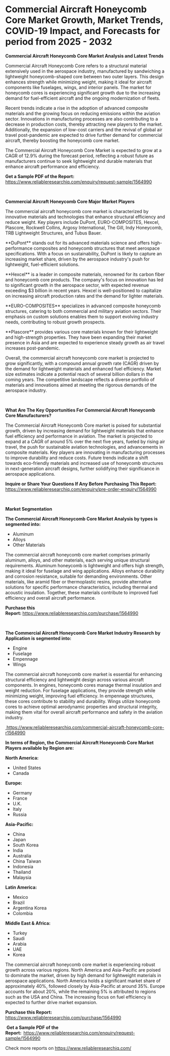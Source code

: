 <p><h1>Commercial Aircraft Honeycomb Core Market Growth, Market Trends, COVID-19 Impact, and Forecasts for period from 2025 - 2032</h1></p><p><strong>Commercial Aircraft Honeycomb Core Market Analysis and Latest Trends</strong></p>
<p><p>Commercial Aircraft Honeycomb Core refers to a structural material extensively used in the aerospace industry, manufactured by sandwiching a lightweight honeycomb-shaped core between two outer layers. This design enhances strength while minimizing weight, making it ideal for aircraft components like fuselages, wings, and interior panels. The market for honeycomb cores is experiencing significant growth due to the increasing demand for fuel-efficient aircraft and the ongoing modernization of fleets.</p><p>Recent trends indicate a rise in the adoption of advanced composite materials and the growing focus on reducing emissions within the aviation sector. Innovations in manufacturing processes are also contributing to a decrease in production costs, thereby attracting new players to the market. Additionally, the expansion of low-cost carriers and the revival of global air travel post-pandemic are expected to drive further demand for commercial aircraft, thereby boosting the honeycomb core market.</p><p>The Commercial Aircraft Honeycomb Core Market is expected to grow at a CAGR of 12.9% during the forecast period, reflecting a robust future as manufacturers continue to seek lightweight and durable materials that enhance aircraft performance and efficiency.</p></p>
<p><strong>Get a Sample PDF of the Report:&nbsp;</strong> <a href="https://www.reliableresearchiq.com/enquiry/request-sample/1564990?utm_campaign=2243&utm_medium=2&utm_source=Github&utm_content=ia&utm_term=01022025&utm_id=commercial-aircraft-honeycomb-core">https://www.reliableresearchiq.com/enquiry/request-sample/1564990</a></p>
<p>&nbsp;</p>
<p><strong>Commercial Aircraft Honeycomb Core Major Market Players</strong></p>
<p><p>The commercial aircraft honeycomb core market is characterized by innovative materials and technologies that enhance structural efficiency and reduce weight. Key players include DuPont, EURO-COMPOSITES, Hexcel, Plascore, Rockwell Collins, Argosy International, The Gill, Indy Honeycomb, TRB Lightweight Structures, and Tubus Bauer. </p><p>**DuPont** stands out for its advanced materials science and offers high-performance composites and honeycomb structures that meet aerospace specifications. With a focus on sustainability, DuPont is likely to capture an increasing market share, driven by the aerospace industry's push for lightweight, fuel-efficient solutions. </p><p>**Hexcel** is a leader in composite materials, renowned for its carbon fiber and honeycomb core products. The company's focus on innovation has led to significant growth in the aerospace sector, with expected revenue exceeding $3 billion in recent years. Hexcel is well-positioned to capitalize on increasing aircraft production rates and the demand for lighter materials.</p><p>**EURO-COMPOSITES** specializes in advanced composite honeycomb structures, catering to both commercial and military aviation sectors. Their emphasis on custom solutions enables them to support evolving industry needs, contributing to robust growth prospects.</p><p>**Plascore** provides various core materials known for their lightweight and high-strength properties. They have been expanding their market presence in Asia and are expected to experience steady growth as air travel increases post-pandemic.</p><p>Overall, the commercial aircraft honeycomb core market is projected to grow significantly, with a compound annual growth rate (CAGR) driven by the demand for lightweight materials and enhanced fuel efficiency. Market size estimates indicate a potential reach of several billion dollars in the coming years. The competitive landscape reflects a diverse portfolio of materials and innovations aimed at meeting the rigorous demands of the aerospace industry.</p></p>
<p>&nbsp;</p>
<p><strong>What Are The Key Opportunities For Commercial Aircraft Honeycomb Core Manufacturers?</strong></p>
<p><p>The Commercial Aircraft Honeycomb Core market is poised for substantial growth, driven by increasing demand for lightweight materials that enhance fuel efficiency and performance in aviation. The market is projected to expand at a CAGR of around 5% over the next five years, fueled by rising air travel, the push for sustainable aviation technologies, and advancements in composite materials. Key players are innovating in manufacturing processes to improve durability and reduce costs. Future trends indicate a shift towards eco-friendly materials and increased use of honeycomb structures in next-generation aircraft designs, further solidifying their significance in aerospace applications.</p></p>
<p><strong>Inquire or Share Your Questions If Any Before Purchasing This Report:</strong> <a href="https://www.reliableresearchiq.com/enquiry/pre-order-enquiry/1564990?utm_campaign=2243&utm_medium=2&utm_source=Github&utm_content=ia&utm_term=01022025&utm_id=commercial-aircraft-honeycomb-core">https://www.reliableresearchiq.com/enquiry/pre-order-enquiry/1564990</a></p>
<p>&nbsp;</p>
<p><strong>Market Segmentation</strong></p>
<p><strong>The Commercial Aircraft Honeycomb Core Market Analysis by types is segmented into:</strong></p>
<p><ul><li>Aluminum</li><li>Alloys</li><li>Other Materials</li></ul></p>
<p><p>The commercial aircraft honeycomb core market comprises primarily aluminum, alloys, and other materials, each serving unique structural requirements. Aluminum honeycomb is lightweight and offers high strength, making it ideal for fuselage and wing applications. Alloys enhance durability and corrosion resistance, suitable for demanding environments. Other materials, like aramid fiber or thermoplastic resins, provide alternative solutions for specific performance characteristics, including thermal and acoustic insulation. Together, these materials contribute to improved fuel efficiency and overall aircraft performance.</p></p>
<p><strong>Purchase this Report:&nbsp;</strong><a href="https://www.reliableresearchiq.com/purchase/1564990?utm_campaign=2243&utm_medium=2&utm_source=Github&utm_content=ia&utm_term=01022025&utm_id=commercial-aircraft-honeycomb-core">https://www.reliableresearchiq.com/purchase/1564990</a></p>
<p>&nbsp;</p>
<p><strong>The Commercial Aircraft Honeycomb Core Market Industry Research by Application is segmented into:</strong></p>
<p><ul><li>Engine</li><li>Fuselage</li><li>Empennage</li><li>Wings</li></ul></p>
<p><p>The commercial aircraft honeycomb core market is essential for enhancing structural efficiency and lightweight design across various aircraft components. In engines, honeycomb cores manage thermal insulation and weight reduction. For fuselage applications, they provide strength while minimizing weight, improving fuel efficiency. In empennage structures, these cores contribute to stability and durability. Wings utilize honeycomb cores to achieve optimal aerodynamic properties and structural integrity, making them vital for overall aircraft performance and safety in the aviation industry.</p></p>
<p><a href="https://www.reliableresearchiq.com/commercial-aircraft-honeycomb-core-r1564990?utm_campaign=2243&utm_medium=2&utm_source=Github&utm_content=ia&utm_term=01022025&utm_id=commercial-aircraft-honeycomb-core">&nbsp;https://www.reliableresearchiq.com/commercial-aircraft-honeycomb-core-r1564990</a></p>
<p><strong>In terms of Region, the Commercial Aircraft Honeycomb Core Market Players available by Region are:</strong></p>
<p>
    <p> <strong> North America: </strong>
        <ul>
            <li>United States</li>
            <li>Canada</li>
        </ul>
        </p> 
    <p> <strong> Europe: </strong>
        <ul>
            <li>Germany</li>
            <li>France</li>
            <li>U.K.</li>
            <li>Italy</li>
            <li>Russia</li>
        </ul>
        </p> 
    <p> <strong> Asia-Pacific: </strong>
        <ul>
            <li>China</li>
            <li>Japan</li>
            <li>South Korea</li>
            <li>India</li>
            <li>Australia</li>
            <li>China Taiwan</li>
            <li>Indonesia</li>
            <li>Thailand</li>
            <li>Malaysia</li>
        </ul>
        </p> 
    <p> <strong> Latin America: </strong>
        <ul>
            <li>Mexico</li>
            <li>Brazil</li>
            <li>Argentina Korea</li>
            <li>Colombia</li>
        </ul>
        </p> 
    <p> <strong> Middle East & Africa: </strong>
        <ul>
            <li>Turkey</li>
            <li>Saudi</li>
            <li>Arabia</li>
            <li>UAE</li>
            <li>Korea</li>
        </ul>
    </p>
    </p>
<p><p>The commercial aircraft honeycomb core market is experiencing robust growth across various regions. North America and Asia-Pacific are poised to dominate the market, driven by high demand for lightweight materials in aerospace applications. North America holds a significant market share of approximately 40%, followed closely by Asia-Pacific at around 35%. Europe accounts for about 20%, while the remaining 5% is attributed to regions such as the USA and China. The increasing focus on fuel efficiency is expected to further drive market expansion.</p></p>
<p><strong>Purchase this Report: </strong><a href="https://www.reliableresearchiq.com/purchase/1564990?utm_campaign=2243&utm_medium=2&utm_source=Github&utm_content=ia&utm_term=01022025&utm_id=commercial-aircraft-honeycomb-core">https://www.reliableresearchiq.com/purchase/1564990</a></p>
<p>&nbsp;<strong>Get a Sample PDF of the Report:&nbsp;&nbsp;</strong><a href="https://www.reliableresearchiq.com/enquiry/request-sample/1564990?utm_campaign=2243&utm_medium=2&utm_source=Github&utm_content=ia&utm_term=01022025&utm_id=commercial-aircraft-honeycomb-core">https://www.reliableresearchiq.com/enquiry/request-sample/1564990</a></p>
<p><strong></strong></p>
<p>Check more reports on <a href="https://www.reliableresearchiq.com/?utm_campaign=2243&utm_medium=2&utm_source=Github&utm_content=ia&utm_term=01022025&utm_id=commercial-aircraft-honeycomb-core">https://www.reliableresearchiq.com/</a></p>